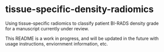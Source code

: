 # tissue-specific-density-radiomics
Using tissue-specific radiomics to classify patient BI-RADS density grade for a manuscript currently under review. 

This README is a work in progress, and will be updated in the future with usage instructions, enviornment information, etc.
